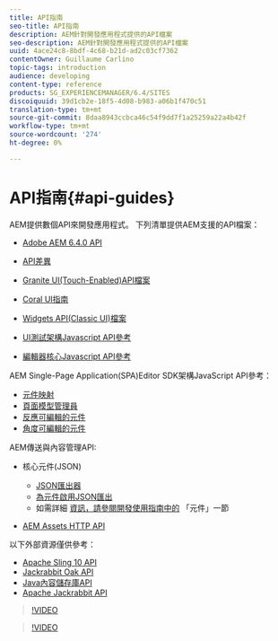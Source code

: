```yaml
---
title: API指南
seo-title: API指南
description: AEM針對開發應用程式提供的API檔案
seo-description: AEM針對開發應用程式提供的API檔案
uuid: 4ace24c8-8bdf-4c68-b21d-ad2c03cf7362
contentOwner: Guillaume Carlino
topic-tags: introduction
audience: developing
content-type: reference
products: SG_EXPERIENCEMANAGER/6.4/SITES
discoiquuid: 39d1cb2e-18f5-4d08-b983-a06b1f470c51
translation-type: tm+mt
source-git-commit: 8daa8943ccbca46c54f9dd7f1a25259a22a4b42f
workflow-type: tm+mt
source-wordcount: '274'
ht-degree: 0%

---
```



# API指南{#api-guides}

AEM提供數個API來開發應用程式。 下列清單提供AEM支援的API檔案：

* [Adobe AEM 6.4.0 API](https://helpx.adobe.com/experience-manager/6-4/sites/developing/using/reference-materials/javadoc/index.html)

* [API差異](https://helpx.adobe.com/experience-manager/6-4/sites/developing/using/reference-materials/diff-previous/changes.html)

* [Granite UI(Touch-Enabled)API檔案](https://helpx.adobe.com/experience-manager/6-4/sites/developing/using/reference-materials/granite-ui/api/index.html)

* [Coral UI指南](https://helpx.adobe.com/experience-manager/6-4/sites/developing/using/reference-materials/coral-ui/coralui3/index.html)

* [Widgets API(Classic UI)檔案](https://helpx.adobe.com/experience-manager/6-4/sites/developing/using/reference-materials/widgets-api/index.html)

* [UI測試架構Javascript API參考](https://helpx.adobe.com/experience-manager/6-4/sites/developing/using/reference-materials/test-api/index.html)

* [編輯器核心Javascript API參考](https://helpx.adobe.com/experience-manager/6-4/sites/developing/using/reference-materials/jsdoc/ui-touch/editor-core/index.html)

AEM Single-Page Application(SPA)Editor SDK架構JavaScript API參考：

* [元件映射](https://www.npmjs.com/package/@adobe/aem-spa-component-mapping)
* [頁面模型管理員](https://www.npmjs.com/package/@adobe/aem-spa-page-model-manager)
* [反應可編輯的元件](https://www.npmjs.com/package/@adobe/aem-react-editable-components)
* [角度可編輯的元件](https://www.npmjs.com/package/@adobe/aem-angular-editable-components)

AEM傳送與內容管理API:

* 核心元件(JSON)

   * [JSON匯出器](/help/sites-developing/json-exporter.md)
   * [為元件啟用JSON匯出](/help/sites-developing/json-exporter-components.md)
   * 如需詳細 [資訊，請參閱開發使用指南中的](https://helpx.adobe.com/experience-manager/6-4/sites/developing/user-guide.html?topic=/experience-manager/6-4/sites/developing/morehelp/components.ug.js) 「元件」一節

* [AEM Assets HTTP API](/help/assets/mac-api-assets.md)

以下外部資源僅供參考：

* [Apache Sling 10 API](https://sling.apache.org/apidocs/sling10/)
* [Jackrabbit Oak API](https://jackrabbit.apache.org/oak/docs/oak_api/overview.html)
* [Java內容儲存庫API](https://docs.adobe.com/docs/en/spec/javax.jcr/javadocs/jcr-2.0/index.html)
* [Apache Jackrabbit API](https://jackrabbit.apache.org/api)

>[!VIDEO](https://vimeo.com/)

>[!VIDEO](https://vimeo.com/)

